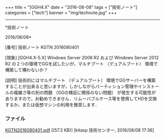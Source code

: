 ﻿+++
title = "[GGH4.X"
date = "2016-08-08"
tags = ["技術ノート"]
categories = ["tech"]
banner = "img/technote.jpg"
+++

-----------------------------------------------------------------------------------------------------------------------------

*技術ノート

2016/08/08*


[番号]
技術ノート KGTN 2016080401

[現象]
[GGH4.X-5.X] Windows Server 2008 R2 および Windows Server 2012 R2
の２つの環境でGGを試したいが，マルチブート （デュアルブート）
環境で構築して構わないか？

[説明]
技術的にはマルチブート （デュアルブート）
環境でGGサーバーを構築することが出来ると思いますが，しかしながらパーティション管理やインストールの複雑さ等の別の問題
（GGの検証に関係のない問題）
が発生する可能性がありますので，お勧めできません．リムーバブルケース等を使用してHDを交換するか，または仮想マシンの利用を推奨します．


### ファイル

 
 


[KGTN2016080401.pdf](http://techreport.kitasp.net/attachments/download/2912/KGTN2016080401.pdf)
 [(57.3 KB)] [kitasp 技術センター, 2016/08/08
17:36]


 


 

